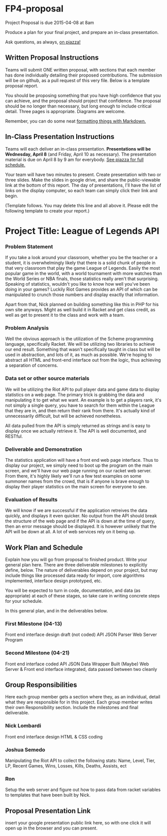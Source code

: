 # FP4-proposal
Project Proposal is due 2015-04-08 at 8am

Produce a plan for your final project, and prepare an in-class presentation.

Ask questions, as always, [on piazza!][piazza]

## Written Proposal Instructions

Teams will submit ONE written proposal, with sections that each member has done individually detailing their proposed contributions. The submission will be on github, as a pull request of this very file. Below is a template proposal report.

You should be proposing something that you have high confidence that you can achieve, and the proposal should project that confidence.
The proposal should be no longer than necessary, but long enough to include critical detail. Three pages is appropriate. Diagrams are welcome. 

Remember, you can do some neat [formatting things with Markdown.][markdown]

## In-Class Presentation Instructions
Teams will each deliver an in-class presentation. **Presentations will be Wednesday, April 8** (and Friday, April 10 as necessary). The presentation material is due on April 8 by 9 am for everybody. [See piazza for full schedule.][piazza]

Your team will have two minutes to present. Create presentation with two or three slides. Make the slides in google drive, and share the public-viewable link at the bottom of this report. The day of presentations, I'll have the list of links on the display computer, so each team can simply click their link and begin. 

(Template follows. You may delete this line and all above it. Please edit the following template to create your report.)

# Project Title: League of Legends API
### Problem Statement
If you take a look around your classroom, whether you be the teacher or a student, it is overwhelmingly likely that there is a solid chunk of people in that very classroom that play the game League of Legends. Easily the most popular game in the world, with a world tournament with more watches than the World Series or NBA finals, those statistics really aren't that surprising. Speaking of statistics, wouldn't you like to know how well you've been doing in your games? Luckily Riot Games provides an API of which can be manipulated to crunch those numbers and display exactly that information.

Apart from that, Nick planned on building something like this in PHP for his own site anyways. Might as well build it in Racket and get class credit, as well as get to present it to the class and work with a team.

### Problem Analysis
Well the obvious approach is the utilization of the Scheme programming language, specifically Racket. We will be utilizing two libraries to achieve our end result. Something that wasn't specifically taught in class but will be used in abstraction, and lots of it, as much as possible. We're hoping to abstract all HTML and front-end interface out from the logic, thus achieving a separation of concerns.

### Data set or other source materials
We will be utilizing the Riot API to pull player data and game data to display statistics on a web page. The primary trick is grabbing the data and manipulating it to get what we want. An example is to get a players rank, it's not simply a single query, you have to search for them within the League that they are in, and then return their rank from there. It's actually kind of unnecessarily difficult, but will be achieved nonetheless.

All data pulled from the API is simply returned as strings and is easy to display once we actually retrieve it. The API is well documented, and RESTful.

### Deliverable and Demonstration
The statistics application will have a front end web page interface. Thus to display our project, we simply need to boot up the program on the main screen, and we'll have our web page running on our racket web server. From there, it's highly likely we'll run a few test examples on some summoner names from the crowd, that is if anyone is brave enough to display their player statistics on the main screen for everyone to see.

### Evaluation of Results
We will know if we are successful if the application retreives the data quickly, and displays it even quicker. No output from the API should break the structure of the web page and if the API is down at the time of query, then an error message should be displayed. It is however unlikely that the API will be down at all. A lot of web services rely on it being up.

## Work Plan and Schedule
Explain how you will go from proposal to finished product. Write your general plan here. 
There are three deliverable milestones to explicitly define, below. The nature of deliverables depend on your project, but may include things like processed data ready for import, core algorithms implemented, interface design prototyped, etc. 

You will be expected to turn in code, documentation, and data (as appropriate) at each of these stages, so take care in writing concrete steps for your schedule. 

In this general plan, and in the deliverables below.

### First Milestone (04-13)
Front end interface design draft (not coded)
API JSON Parser
Web Server Program

### Second Milestone (04-21)
Front end interface coded
API JSON Data Wrapper Built (Maybe)
Web Server & Front end interface integrated, data passed between two cleanly

## Group Responsibilities
Here each group member gets a section where they, as an individual, detail what they are responsible for in this project. Each group member writes their own Responsibility section. Include the milestones and final deliverable.

### Nick Lombardi
Front end interface design
HTML & CSS coding

### Joshua Semedo
Manipulating the Riot API to collect the following stats:
Name, Level, Tier, LP, Recent Games, Wins, Losses, Kills, Deaths, Assists, ect

### Ron
Setup the web server and figure out how to pass data from racket variables to templates that have been built by Nick.

## Proposal Presentation Link
insert your google presentation public link here, so with one click it will open up in the browser and you can present.

<!-- Links -->
[piazza]: https://piazza.com/class/i55is8xqqwhmr?cid=453
[markdown]: https://help.github.com/articles/markdown-basics/
